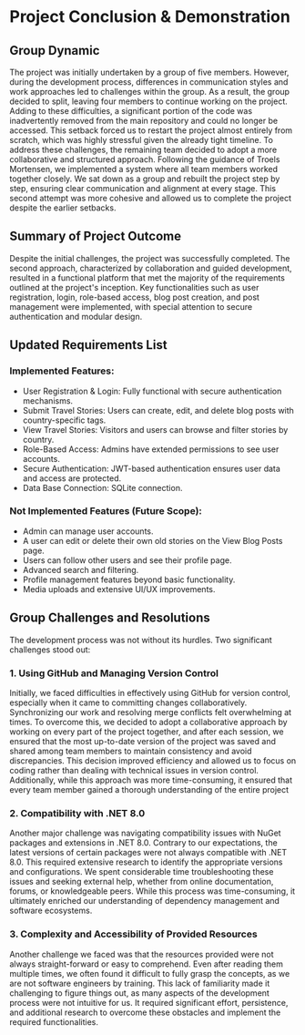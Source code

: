 # Project Conclusion & Demonstration
## Group Dynamic
The project was initially undertaken by a group of five members. However, during the development process, differences in communication styles and work approaches led to challenges within the group. As a result, the group decided to split, leaving four members to continue working on the project.
Adding to these difficulties, a significant portion of the code was inadvertently removed from the main repository and could no longer be accessed. This setback forced us to restart the project almost entirely from scratch, which was highly stressful given the already tight timeline.
To address these challenges, the remaining team decided to adopt a more collaborative and structured approach. Following the guidance of Troels Mortensen, we implemented a system where all team members worked together closely. We sat down as a group and rebuilt the project step by step, ensuring clear communication and alignment at every stage. This second attempt was more cohesive and allowed us to complete the project despite the earlier setbacks.

## Summary of Project Outcome
Despite the initial challenges, the project was successfully completed. The second approach, characterized by collaboration and guided development, resulted in a functional platform that met the majority of the requirements outlined at the project's inception. Key functionalities such as user registration, login, role-based access, blog post creation, and post management were implemented, with special attention to secure authentication and modular design.

## Updated Requirements List
### Implemented Features:
-  User Registration & Login: Fully functional with secure authentication mechanisms.
-  Submit Travel Stories: Users can create, edit, and delete blog posts with country-specific tags.
-  View Travel Stories: Visitors and users can browse and filter stories by country.
-  Role-Based Access: Admins have extended permissions to see user accounts.
-  Secure Authentication: JWT-based authentication ensures user data and access are protected.
-  Data Base Connection: SQLite connection.
### Not Implemented Features (Future Scope):
-  Admin can manage user accounts.
-  A user can edit or delete their own old stories on the View Blog Posts page.
-  Users can follow other users and see their profile page.
-  Advanced search and filtering.
-  Profile management features beyond basic functionality.
-  Media uploads and extensive UI/UX improvements.

## Group Challenges and Resolutions
The development process was not without its hurdles. Two significant challenges stood out:
### 1.	Using GitHub and Managing Version Control
Initially, we faced difficulties in effectively using GitHub for version control, especially when it came to committing changes collaboratively. Synchronizing our work and resolving merge conflicts felt overwhelming at times. To overcome this, we decided to adopt a collaborative approach by working  on every part of the project together, and after each session, we ensured that the most up-to-date version of the project was saved and shared among team members to maintain consistency and avoid discrepancies. This decision improved efficiency and allowed us to focus on coding rather than dealing with technical issues in version control. Additionally, while this approach was more time-consuming, it ensured that every team member gained a thorough understanding of the entire project
### 2.	Compatibility with .NET 8.0
Another major challenge was navigating compatibility issues with NuGet packages and extensions in .NET 8.0. Contrary to our expectations, the latest versions of certain packages were not always compatible with .NET 8.0. This required extensive research to identify the appropriate versions and configurations. We spent considerable time troubleshooting these issues and seeking external help, whether from online documentation, forums, or knowledgeable peers. While this process was time-consuming, it ultimately enriched our understanding of dependency management and software ecosystems.
### 3.	Complexity and Accessibility of Provided Resources
   Another challenge we faced was that the resources provided were not always straight-forward or easy to comprehend. Even after reading them multiple times, we often found it difficult to fully grasp the concepts, as we are not software engineers by training. This lack of familiarity made it challenging to figure things out, as many aspects of the development process were not intuitive for us. It required significant effort, persistence, and additional research to overcome these obstacles and implement the required functionalities.
